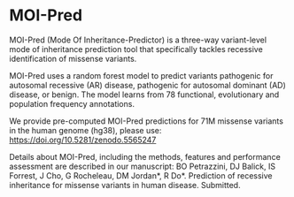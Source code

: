 # MOI-Pred

MOI-Pred (Mode Of Inheritance-Predictor) is a three-way variant-level mode of inheritance prediction tool that specifically tackles recessive identification of missense variants.

MOI-Pred uses a random forest model to predict variants pathogenic for autosomal recessive (AR) disease, pathogenic for autosomal dominant (AD) disease, or benign. The model learns from 78 functional, evolutionary and population frequency annotations.

We provide pre-computed MOI-Pred predictions for 71M missense variants in the human genome (hg38), please use: https://doi.org/10.5281/zenodo.5565247

Details about MOI-Pred, including the methods, features and performance assessment are described in our manuscript: 
BO Petrazzini, DJ Balick, IS Forrest, J Cho, G Rocheleau, DM Jordan*, R Do*. Prediction of recessive inheritance for missense variants in human disease. Submitted.
